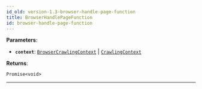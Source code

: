 ```yaml
---
id_old: version-1.3-browser-handle-page-function
title: BrowserHandlePageFunction
id: browser-handle-page-function
---
```


<a name="browserhandlepagefunction"></a>

**Parameters**:

- **`context`**: [`BrowserCrawlingContext`](../typedefs/browser-crawling-context) | [`CrawlingContext`](../typedefs/crawling-context)

**Returns**:

`Promise<void>`

---
